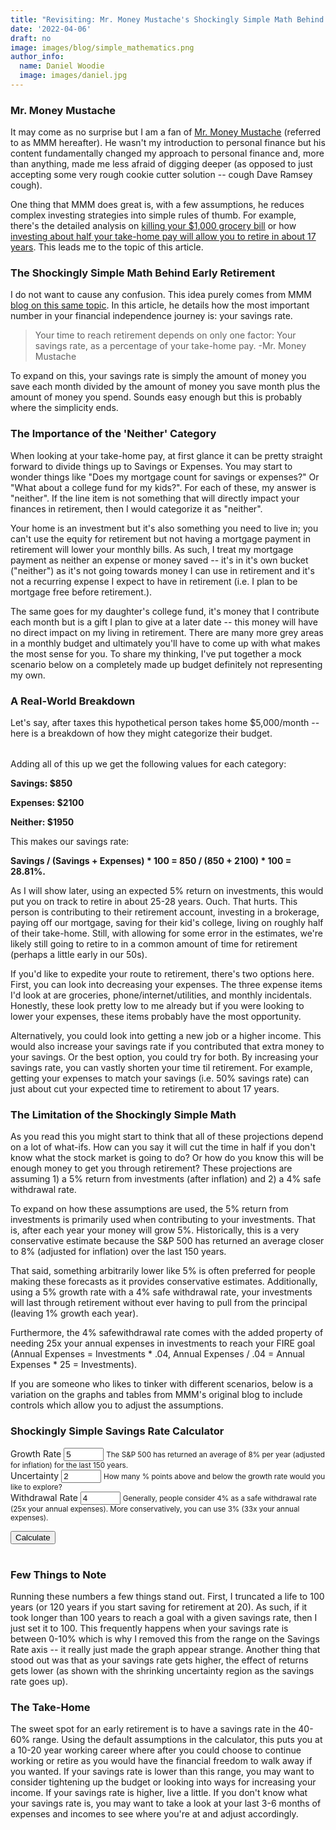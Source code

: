 ```yaml
---
title: "Revisiting: Mr. Money Mustache's Shockingly Simple Math Behind Early Retirement"
date: '2022-04-06'
draft: no
image: images/blog/simple_mathematics.png
author_info:
  name: Daniel Woodie
  image: images/daniel.jpg
---
```


<!-- Bring in any external libraries -->
<script src="https://unpkg.com/intersection-observer"></script>
<script src="https://unpkg.com/scrollama"></script>
<script src="https://d3js.org/d3.v6.js"></script>
<script src=//cdnjs.cloudflare.com/ajax/libs/seedrandom/2.3.10/seedrandom.min.js></script>
<script src="https://ajax.googleapis.com/ajax/libs/jquery/3.5.1/jquery.min.js"></script>
<link rel="stylesheet" type="text/css" href="https://cdn.datatables.net/1.11.4/css/jquery.dataTables.css">
<script src="https://cdn.datatables.net/1.11.4/js/jquery.dataTables.js" defer></script>


<!-- Ezoic - under_page_title - under_page_title -->
<div id="ezoic-pub-ad-placeholder-105"> </div>
<!-- End Ezoic - under_page_title - under_page_title -->

  
### Mr. Money Mustache

It may come as no surprise but I am a fan of [Mr. Money Mustache](https://www.mrmoneymustache.com/) (referred to as MMM hereafter). He wasn't my introduction to personal finance but his content fundamentally changed my approach to personal finance and, more than anything, made me less afraid of digging deeper (as opposed to just accepting some very rough cookie cutter solution -- cough Dave Ramsey cough). 

One thing that MMM does great is, with a few assumptions, he reduces complex investing strategies into simple rules of thumb. For example, there's the detailed analysis on [killing your $1,000 grocery bill](https://www.mrmoneymustache.com/2012/03/29/killing-your-1000-grocery-bill/) or how [investing about half your take-home pay will allow you to retire in about 17 years](https://www.mrmoneymustache.com/2012/01/13/the-shockingly-simple-math-behind-early-retirement/). This leads me to the topic of this article.

<!-- Ezoic - in_content1 - mid_content -->
<div id="ezoic-pub-ad-placeholder-113"> </div>
<!-- End Ezoic - in_content1 - mid_content -->

### The Shockingly Simple Math Behind Early Retirement

I do not want to cause any confusion. This idea purely comes from MMM [blog on this same topic](https://www.mrmoneymustache.com/2012/01/13/the-shockingly-simple-math-behind-early-retirement/). In this article, he details how the most important number in your financial independence journey is: your savings rate.

> Your time to reach retirement depends on only one factor:
> Your savings rate, as a percentage of your take-home pay.
> -Mr. Money Mustache

To expand on this, your savings rate is simply the amount of money you save each month divided by the amount of money you save month plus the amount of money you spend. Sounds easy enough but this is probably where the simplicity ends. 

### The Importance of the 'Neither' Category

When looking at your take-home pay, at first glance it can be pretty straight forward to divide things up to Savings or Expenses. You may start to wonder things like "Does my mortgage count for savings or expenses?" Or "What about a college fund for my kids?". For each of these, my answer is "neither". If the line item is not something that will directly impact your finances in retirement, then I would categorize it as "neither". 

Your home is an investment but it's also something you need to live in; you can't use the equity for retirement but not having a mortgage payment in retirement will lower your monthly bills. As such, I treat my mortgage payment as neither an expense or money saved -- it's in it's own bucket ("neither") as it's not going towards money I can use in retirement and it's not a recurring expense I expect to have in retirement (i.e. I plan to be mortgage free before retirement.). 

The same goes for my daughter's college fund, it's money that I contribute each month but is a gift I plan to give at a later date -- this money will have no direct impact on my living in retirement. There are many more grey areas in a monthly budget and ultimately you'll have to come up with what makes the most sense for you. To share my thinking, I've put together a mock scenario below on a completely made up budget definitely not representing my own.

### A Real-World Breakdown

Let's say, after taxes this hypothetical person takes home $5,000/month -- here is a breakdown of how they might categorize their budget.

<div class="container">
  <div class="row">
    <div class="form-group col-sm-6 offset-sm-3">
      <table id="budget_table"></table>
    </div>
  </div>
</div>


Adding all of this up we get the following values for each category:

**Savings: $850**

**Expenses: $2100**

**Neither: $1950**

This makes our savings rate: 

**Savings / (Savings + Expenses) * 100 =  850 / (850 + 2100) * 100 = 28.81%.**

As I will show later, using an expected 5% return on investments, this would put you on track to retire in about 25-28 years. Ouch. That hurts. This person is contributing to their retirement account, investing in a brokerage, paying off our mortgage, saving for their kid's college, living on roughly half of their take-home. Still, with allowing for some error in the estimates, we're likely still going to retire to in a common amount of time for retirement (perhaps a little early in our 50s).

If you'd like to expedite your route to retirement, there's two options here. First, you can look into decreasing your expenses. The three expense items I'd look at are groceries, phone/internet/utilities, and monthly incidentals. Honestly, these look pretty low to me already but if you were looking to lower your expenses, these items probably have the most opportunity. 

Alternatively, you could look into getting a new job or a higher income. This would also increase your savings rate if you contributed that extra money to your savings. Or the best option, you could try for both. By increasing your savings rate, you can vastly shorten your time til retirement. For example, getting your expenses to match your savings (i.e. 50% savings rate) can just about cut your expected time to retirement to about 17 years.


<!-- Ezoic - in_content2 - long_content -->
<div id="ezoic-pub-ad-placeholder-114"> </div>
<!-- End Ezoic - in_content2 - long_content -->

### The Limitation of the Shockingly Simple Math

As you read this you might start to think that all of these projections depend on a lot of what-ifs. How can you say it will cut the time in half if you don't know what the stock market is going to do? Or how do you know this will be enough money to get you through retirement? These projections are assuming 1) a 5% return from investments (after inflation) and 2) a 4% safe withdrawal rate. 

To expand on how these assumptions are used, the 5% return from investments is primarily used when contributing to your investments. That is, after each year your money will grow 5%. Historically, this is a very conservative estimate because the S&P 500 has returned an average closer to 8% (adjusted for inflation) over the last 150 years. 

That said, something arbitrarily lower like 5% is often preferred for people making these forecasts as it provides conservative estimates. Additionally, using a 5% growth rate with a 4% safe withdrawal rate, your investments will last through retirement without ever having to pull from the principal (leaving 1% growth each year). 

Furthermore, the 4% safewithdrawal rate comes with the added property of needing 25x your annual expenses in investments to reach your FIRE goal (Annual Expenses = Investments * .04, Annual Expenses / .04 = Annual Expenses * 25 = Investments).

If you are someone who likes to tinker with different scenarios, below is a variation on the graphs and tables from MMM's original blog to include controls which allow you to adjust the assumptions.

<!-- Ezoic - in_content3 - longer_content -->
<div id="ezoic-pub-ad-placeholder-115"> </div>
<!-- End Ezoic - in_content3 - longer_content -->

### Shockingly Simple Savings Rate Calculator

<main>
<form>
  <div class="container">
    <div class="row">
      <div class="form-group col-sm-4">
        <label for="growth_rate">Growth Rate</label>
        <input type="number" class="form-control" id="growth_rate" aria-describedby="growth_rate_help" value="5" min="0" max="100">
        <small id="growth_rate_help" class="form-text text-muted">The S&P 500 has returned an average of 8% per year (adjusted for inflation) for the last 150 years.</small>
      </div>
      <div class="form-group col-sm-4">
        <label for="uncertainty">Uncertainty</label>
        <input type="number" class="form-control" id="uncertainty" aria-describedby="uncertainty_help" value="2" min="0" max="100">
        <small id="uncertainty_help" class="form-text text-muted">How many % points above and below the growth rate would you like to explore?</small>
      </div>
      <div class="form-group col-sm-4">
        <label for="withdrawal_rate">Withdrawal Rate</label>
        <input type="number" class="form-control" id="withdrawal_rate" aria-describedby="withdrawal_rate_help" value="4" min="0" max="100">
        <small id="withdrawal_rate_help" class="form-text text-muted">Generally, people consider 4% as a safe withdrawal rate (25x your annual expenses). More conservatively, you can use 3% (33x your annual expenses).</small>
      </div>
    </div>
  </div>
</form>

<section id="scrolly3">
    <button class="btn btn-primary vis-btn" onclick="runfv()">Calculate</button>
    <figure>
      <div id="future_value"></div>
    </figure>
</section>


<div class="container">
  <div class="row">
    <div class="form-group col-sm-6 offset-sm-3">
      <table id="table_id"></table>
    </div>
  </div>
</div>

</main>

<!-- Ezoic - in_content4 - longest_content -->
<div id="ezoic-pub-ad-placeholder-116"> </div>
<!-- End Ezoic - in_content4 - longest_content -->

### Few Things to Note

Running these numbers a few things stand out. First, I truncated a life to 100 years (or 120 years if you start saving for retirement at 20). As such, if it took longer than 100 years to reach a goal with a given savings rate, then I just set it to 100. This frequently happens when your savings rate is between 0-10% which is why I removed this from the range on the Savings Rate axis -- it really just made the graph appear strange. Another thing that stood out was that as your savings rate gets higher, the effect of returns gets lower (as shown with the shrinking uncertainty region as the savings rate goes up).

### The Take-Home

The sweet spot for an early retirement is to have a savings rate in the 40-60% range. Using the default assumptions in the calculator, this puts you at a 10-20 year working career where after you could choose to continue working or retire as you would have the financial freedom to walk away if you wanted. If your savings rate is lower than this range, you may want to consider tightening up the budget or looking into ways for increasing your income. If your savings rate is higher, live a little. If you don't know what your savings rate is, you may want to take a look at your last 3-6 months of expenses and incomes to see where you're at and adjust accordingly.


<!-- Ezoic - bottom_of_page - bottom_of_page -->
<div id="ezoic-pub-ad-placeholder-101"> </div>
<!-- End Ezoic - bottom_of_page - bottom_of_page -->






<style>

  #scrolly1, #scrolly2 {
    position: relative;
    background-color: #ffffff;
    padding: 1rem;
  }

  article {
    position: relative;
    padding: 0;
    max-width: 20rem;
    margin: 0 auto;
  }
  figure {
    position: -webkit-sticky;
    position: sticky;
    left: 0;
    width: 100%;
    margin: 0;
    -webkit-transform: translate3d(0, 0, 0);
    -moz-transform: translate3d(0, 0, 0);
    transform: translate3d(0, 0, 0);
    background-color: #fff;
    -webkit-transform:translateZ(0px);
    -moz-transform:translateZ(0px);
    -o-transform:translateZ(0px);
    transform:translateZ(0px);
    z-index:0;
  }
  
  figure p {
    text-align: center;
    padding: 1rem;
    position: absolute;
    top: 50%;
    left: 50%;
    -moz-transform: translate(-50%, -50%);
    -webkit-transform: translate(-50%, -50%);
    transform: translate(-50%, -50%);
    -webkit-transform:translateZ(0px);
    -moz-transform:translateZ(0px);
    -o-transform:translateZ(0px);
    transform:translateZ(0px);
    z-index:0;
    font-size: 8rem;
    font-weight: 900;
    color: #fff;
  }
  .step {
    position: relative;
    margin: 0 auto 2rem auto;
    color: #000000;
    background-color: #fff;
    border: 1px solid;
    box-shadow: 2px 5px 2px 2px #888888;
    text-align: center;
    -webkit-transform:translateZ(0px);
    -moz-transform:translateZ(1000px);
    -o-transform:translateZ(1000px);
    transform:translateZ(1000px);
    z-index:1000;
  }
  .step:last-child {
    margin-bottom: 80vh;
  }
  .step.is-active p {
    background-color: #3CB371;
    color: #fff;
  }
  .step p {
    text-align: center;
    padding: 1rem;
    font-size: 1.5rem;
    background-color: #d5d5d5;
    color: #fff;
  }
  .step div {
    padding-left: .5rem;
    padding-right: .5rem;
  }
  
  .btn-holder {
    text-align: center;
  }
  
  .overlay {
    fill: none;
    pointer-events: all;
  }

  .focus circle {
      fill: #3CB371;
  }

  .tooltip {
      width: 150px;
      padding: 4px 10px;
      border: 1px solid #3CB371;
      border-radius: 4px;
      box-shadow: 2px 2px 4px rgba(0,0,0,0.3);
      position: absolute;
      background-color: white;
      font-size: 14px;
      pointer-events: none;
      -webkit-transition: all 0.25s;
      -moz-transition: all 0.25s;
      -ms-transition: all 0.25s;
      -o-transition: all 0.25s;
      transition: all 0.25s;
      opacity: 1 !important;
  }

  .tooltip div {
      margin: 3px 0;
  }
  .tooltip-date, .tooltip-likes, .tooltip-lower, .tooltip-upper {
      font-weight: bold;
  }
  
  .btn-secondary {
    background-color: #3CB371;
    font-size : clamp(.5rem, 1vw, .75rem);
    border-radius: 100px;
  }
  
  .counter-header {
    text-align:center;
  }
  
  #period1_final_amount, #period2_final_amount, #period3_final_amount {
    font-size: 40px;
  }

</style>



<script>
  

  function runfv() {
  
    // Come back here when you have the lines etc.
    // Remove any previously drawn lines.
    d3.select(".fire_number_line").remove();
    d3.select(".going_broke_line").remove();
    d3.select(".fire_number").remove();
    d3.select(".future_value_line").remove();
    d3.select(".future_value").remove();
    d3.select(".error_bar_area").remove();
    
    // Initiate variables
    var growth_rate = Number(document.getElementById('growth_rate').value) / (100);
      uncertainty = Number(document.getElementById('uncertainty').value) / (100);
      withdrawal_rate = Number(document.getElementById('withdrawal_rate').value) / (100);
      fire_multiplier = 1 / withdrawal_rate;
      growth_rate_frac = growth_rate / 12;
      uncertainty_frac = uncertainty / 12;
    
    // Initiate data structures for the graph and table
    var future_value_data = [{x: 100, 
                              y: 0, 
                              y0: 0, 
                              y1: 0,
                              contribution: 0,
                              growth_rate: growth_rate,
                              uncertainty: uncertainty}];
    
    var future_value_data_table = [[100, 0, 0, 0]];

    for (let i = 1; i <= 100; i++) {
    
      var savings_rate = 100 - i;
        contributions_frac = savings_rate / 100 / 12;
        fire_number = fire_multiplier * i / 100;
        y_tmp = 0;
        y0_tmp = 0;
        y1_tmp = 0;
        y_years = [100];
        y0_years = [100];
        y1_years = [100];
        age = "";
        age_lower = "";
        age_upper = "";
        fv_tmp = [{y: 0, y0: 0, y1: 0}];
      
      
      if (i > 0) {
        
        // Loop through til you hit your FIRE number
        for (let j = 0; j < 1200; j++) {
        
          // Calculate FV numbers
          fv_tmp[j+1] = {y: Math.round( (Number(((fv_tmp[j].y + contributions_frac) * (1 + growth_rate_frac)))) * 100) / 100,
                       y0: Math.round( (Number(((fv_tmp[j].y0 + contributions_frac) * (1 + growth_rate_frac - uncertainty_frac)))) * 100) / 100,
                       y1: Math.round( (Number(((fv_tmp[j].y1 + contributions_frac) * (1 + growth_rate_frac + uncertainty_frac)))) * 100) / 100};
          
          // If any number passes criteria, store it
          if (fv_tmp[j+1].y > fire_number) {
            
            y_years.push(Math.round(j/12 * 100) / 100);
          
          }
          
          if (fv_tmp[j+1].y0 > fire_number) {
          
            y0_years.push(Math.round(j/12 * 100) / 100);
          
          }
          
          if (fv_tmp[j+1].y1 > fire_number) {
          
            y1_years.push(Math.round(j/12 * 100) / 100);
          
          }
        
        }
      
      }
        
      future_value_data[i] = {x: savings_rate, 
                              y: d3.min(y_years),
                              y0: d3.min(y0_years),
                              y1: d3.min(y1_years)};
      
      if (i%5 == 0) {
      
        future_value_data_table[i/5] = [savings_rate, d3.min(y_years), d3.min(y1_years), d3.min(y0_years)];
      
      }
      
      
    }
    
    var future_value_data = future_value_data.sort(function(a) { return -a.x });
      future_value_data = future_value_data.filter(function(d){ return d.x >= 10 });
    
    // Set axes
    // Create the X axis:
    x.domain([10, 100]);
    svg.selectAll(".myXaxis")
      .call(xAxis);
    
    const xScale = d3
      .scaleLinear()
      .range([0, width])
      .domain([10, 100]);
    
    // create the Y axis
    y.domain([0, 100])
    svg.selectAll(".myYaxis")
      .transition()
      .duration(1000)
      .call(yAxis);
    
    // Create scales
    const yScale = d3
      .scaleLinear()
      .range([height, 0])
      .domain([0, 100]);
    
    var error_bar_area = function(datum, boolean) {
      return d3.area()
        .x(function(d) {return xScale(d.x); })
        .y0(function(d) {return boolean ? yScale(d.y0) : yScale(d.y); })
        .y1(function(d) {return boolean ? yScale(d.y1) : yScale(d.y); })
        (datum);
    }
        
    
    // Add path
    svg
      .append("path")
      .datum(future_value_data)
      .attr("d", d => error_bar_area(d, false))
      .transition()
      .duration(2000)
      .delay(2000)
      .attr("class", "error_bar_area")
      .attr("fill", "#CCE5DF")
      .attr("stroke", "none")
      .attr("d", d => error_bar_area(d, true));
      
    const fire_number_line = d3
      .line()
      .x(d => xScale(d.x))
      .y(d => yScale(d.y));
  
    // Add path
    const fv_path = svg
      .append("path")
      .datum(future_value_data)
      .attr("class", "future_value_line")
      .attr("fill", "none")
      .attr("stroke", "#3CB371")
      .attr("stroke-linejoin", "round")
      .attr("stroke-linecap", "round")
      .attr("stroke-width", 3)
      .attr("d", fire_number_line);
      
    const fv_pathLength = fv_path.node().getTotalLength();
    
    const fv_transitionPath = d3
      .transition()
      .delay(1000)
      .ease(d3.easeSin)
      .duration(1000);
      
    fv_path
      .attr("stroke-dashoffset", fv_pathLength)
      .attr("stroke-dasharray", fv_pathLength)
      .transition(fv_transitionPath)
      .attr("stroke-dashoffset", 0);
        
    var tooltip = d3
      .select("#future_value")
      .append("div")
      .attr("class", "tooltip")
      .style("display", "none");

    var focus = svg.append("g")
      .attr("class", "focus")
      .style("display", "none");
        
    focus.append("circle")
      .attr("r", 5);
        
    var tooltipDate = tooltip.append("div");
    
    tooltipDate.append("span")
      .attr("class", "tooltip-title")
      .text("Years to Retire: ");
        
    var tooltipDateValue = tooltipDate.append("span")
      .attr("class", "tooltip-date");
    
    var tooltipLower = tooltip.append("div");
    
    tooltipLower.append("span")
      .attr("class", "tooltip-title")
      .text("Lower Bounds: ");
        
    var tooltipLowerValue = tooltipLower.append("span")
      .attr("class", "tooltip-lower");
      
    var tooltipUpper = tooltip.append("div");
    
    tooltipUpper.append("span")
      .attr("class", "tooltip-title")
      .text("Upper Bounds: ");
        
    var tooltipUpperValue = tooltipUpper.append("span")
      .attr("class", "tooltip-upper");
    
    var tooltipLikes = tooltip.append("div");
    
    tooltipLikes.append("span")
      .attr("class", "tooltip-title")
      .text("Savings Rate: ");
        
    var tooltipLikesValue = tooltipLikes.append("span")
        .attr("class", "tooltip-likes");

    svg.append("rect")
        .attr("class", "overlay")
        .attr("width", width)
        .attr("height", height)
        .on("mouseover", function() { focus.style("display", null); tooltip.style("display", null);  })
        .on("mouseout", function() { focus.style("display", "none"); tooltip.style("display", "none"); })
        .on("mousemove", mousemove);
    
    function mousemove() {
        var x0 = x.invert(d3.pointer(event,this)[0]),
            i = bisectX(future_value_data, x0, 1),
            d0 = future_value_data[i - 1],
            d1 = future_value_data[i],
            d = x0 - d0.x > d1.x - x0 ? d1 : d0;
        focus.attr("transform", "translate(" + xScale(d.x) + "," + yScale(d.y) + ")");
        tooltip.attr("style", "left:" + (xScale(d.x) + 64) + "px;top:" + (yScale(d.y) - 100) + "px;");
        tooltip.select(".tooltip-date").text(numberWithCommas(d.y));
        tooltip.select(".tooltip-lower").text(numberWithCommas(d.y1));
        tooltip.select(".tooltip-upper").text(numberWithCommas(d.y0));
        tooltip.select(".tooltip-likes").text(d.x + "%");
    };
    
    
    


    
    // Add the data table
    $(document).ready(function() {
      $('#table_id').DataTable( {
          data: future_value_data_table,
          destroy: true,
          searching: false,
          paging: false,
          bInfo: false,
          // ordering: false,
          // "order": [[0, "asc"]],
          columns: [
            { title: "Savings Rate" },
            { title: "Years to Retirement" },
            { title: "Years to Retirement <br> Lower" },
            { title: "Years to Retirement <br> Upper" }
        ],
        columnDefs: [
          {
              targets: [0, 1, 2, 3],
              className: 'dt-body-center'
          },
          {
              targets: [0, 1, 2, 3],
              className: 'dt-head-center'
          }
          
        ]
      } );
    });
    
  }
  
  // parse the date / time
  var bisectX = d3.bisector(function(d) { return d.x; }).left;
  
  function update_counts(id, startamount, uptoamount, dollar) {
    var counts=setInterval(updated);
    var upto=startamount;
    function updated(){
        var count= document.getElementById(id);
        if (dollar) {
          count.innerHTML="$" + numberWithCommas(++upto);
        } else {
          count.innerHTML=numberWithCommas(++upto);
        }
        if(upto>=uptoamount) {
            clearInterval(counts);
        }
    }
  }
  
  function numberWithCommas(x) {
      return x.toString().replace(/\B(?=(\d{3})+(?!\d))/g, ",");
  }
  
  
  
  // Initialize graph
  // set the dimensions and margins of the graph
  const margin = {top: 10, right: 30, bottom: 30, left: 75},
    parentDivmd = document.getElementById("future_value");
    width = parentDivmd.clientWidth - margin.left - margin.right;
    height = 400;
  
  // append the svg object to the body of the page
  const svg = d3.select("#future_value")
    .append("svg")
      .attr("width", width + margin.left + margin.right)
      .attr("height", height + margin.top + margin.bottom)
    .append("g")
      .attr("transform", `translate(${margin.left},${margin.top})`);
        
  // Initialise a X axis:
  const x = d3.scaleLinear().range([0,width]);
  const xAxis = d3.axisBottom().scale(x);
  svg.append("g")
    .attr("transform", `translate(0, ${height})`)
    .attr("class","myXaxis");
    
  // Initialize an Y axis
  const y = d3.scaleLinear().range([height, 0]);
  const yAxis = d3.axisLeft().scale(y);
  svg.append("g")
    .attr("class","myYaxis");
  
  // text label for the y axis
  svg.append("text")
    .attr("transform", "rotate(-90)")
    .attr("y", 0 - margin.left)
    .attr("x",0 - (height / 2))
    .attr("dy", "1em")
    .style("text-anchor", "middle")
    .text("Years to Retirement");
  
  // text label for the x axis
  svg.append("text")             
    .attr("transform",
          "translate(" + (width/2) + " ," + 
                           (height + margin.top + 20) + ")")
    .style("text-anchor", "middle")
    .text("Savings Rate");
  
  var legend_keys = ["Future Value", "+/- Uncertainty"];
    graph_colors = ["#3CB371", "#CCE5DF"];

  var lineLegend = svg.selectAll(".lineLegend").data(legend_keys)
      .enter().append("g")
      .attr("class","lineLegend")
      .attr("transform", function (d,i) {
              return "translate(" + 20 + "," + (i*20)+")";
          });
  
  lineLegend.append("text").text(function (d) {return d;})
      .attr("transform", "translate(15,9)"); //align texts with boxes
  
  lineLegend.append("rect")
      .attr("fill", function (d, i) {return graph_colors[i]; })
      .attr("width", 10).attr("height", 10);
  
  // Have things run on load
  runfv();
  
  var budget_data_table = [
      ['401k Contribution', 'Savings', '$600'],
      ['Employer 401k Match', 'Savings', '$150'],
      ['Brokerage Contributions', 'Savings', '$100'],
      ['Property Taxes', 'Expense', '$250'],
      ['Health Insurance Premiums', 'Expense', '$300'],
      ['Phone, Internet, Utilities', 'Expense', '$300'],
      ['Groceries', 'Expense', '$800'],
      ['Travel', 'Expense', '$150'],
      ['Home Improvements', 'Expense', '$100'],
      ['Other Incidentals', 'Expense', '$200'],
      ['Day Care', 'Neither', '$900'],
      ['Mortgage', 'Neither', '$900'],
      ['Emergency Fund Contributions', 'Neither', '$50'],
      ['529 Contribution', 'Neither', '$100']
    ];
    // Add the data table
    $(document).ready(function() {
      $('#budget_table').DataTable( {
          data: budget_data_table,
          ordering: false,
          destroy: true,
          searching: false,
          paging: false,
          bInfo: false,
          columns: [
            { title: "Item" },
            { title: "Category" },
            { title: "Amount" }
        ],
        columnDefs: [
          {
              targets: [0, 1, 2],
              className: 'dt-body-right'
          },
          {
              targets: [0, 1, 2],
              className: 'dt-head-right'
          }
          
        ]
      } );
    });
  
</script>

